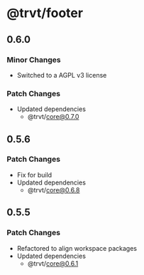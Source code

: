 # @trvt/footer

## 0.6.0

### Minor Changes

-   Switched to a AGPL v3 license

### Patch Changes

-   Updated dependencies
    -   @trvt/core@0.7.0

## 0.5.6

### Patch Changes

-   Fix for build
-   Updated dependencies
    -   @trvt/core@0.6.8

## 0.5.5

### Patch Changes

-   Refactored to align workspace packages
-   Updated dependencies
    -   @trvt/core@0.6.1
